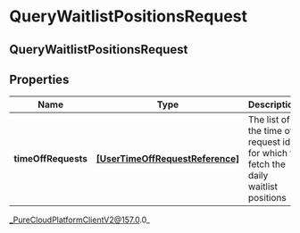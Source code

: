 # QueryWaitlistPositionsRequest

## QueryWaitlistPositionsRequest

## Properties

|Name | Type | Description | Notes|
|------------ | ------------- | ------------- | -------------|
| **timeOffRequests** | [**[UserTimeOffRequestReference]**](UserTimeOffRequestReference) | The list of the time off request ids for which to fetch the daily waitlist positions | |



_PureCloudPlatformClientV2@157.0.0_
